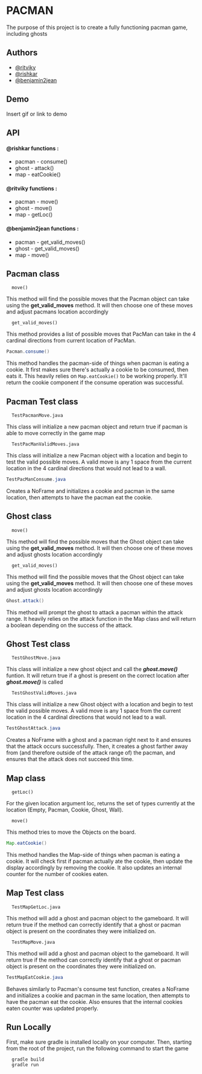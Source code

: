 
# PACMAN

The purpose of this project is to create a fully functioning pacman game, including ghosts 

## Authors
- [@ritviky](https://github.com/RitvikY)
- [@rishkar](https://github.com/rishkar)
- [@benjamin2jean](https://github.com/benjamin2jean)


## Demo

Insert gif or link to demo


## API

#### @rishkar functions :
- pacman - consume()
- ghost - attack()
- map - eatCookie()

#### @ritviky functions :
- pacman - move()
- ghost - move()
- map - getLoc()

#### @benjamin2jean functions :
- pacman - get_valid_moves()
- ghost - get_valid_moves()
- map - move()

## Pacman class 
```http
  move()
```
This method will find the possible moves that the Pacman object can take using the **get_valid_moves** method. It will then choose one of these moves and adjust pacmans location accordingly
```http
  get_valid_moves()
```
This method provides a list of possible moves that PacMan can take in the 4 cardinal directions from current location of PacMan.



```java
Pacman.consume()
```
This method handles the pacman-side of things when pacman is eating a cookie. It first makes sure there's actually a cookie to be consumed, then eats it. This heavily relies on `Map.eatCookie()` to be working properly. It'll return the cookie component if the consume operation was successful.

## Pacman  Test class  
```http
  TestPacmanMove.java
```

This class will initialize a new pacman object and return true if pacman is able to move correctly in the game map
```http
  TestPacManValidMoves.java
```

This class will initialize a new Pacman object with a location and begin to test the valid possible moves. A valid move is any 1 space from the current location in the 4 cardinal directions that would not lead to a wall. 

```java
TestPacManConsume.java
```
Creates a NoFrame and initializes a cookie and pacman in the same location, then attempts to have the pacman eat the cookie.


## Ghost class 
```http
  move()
```
This method will find the possible moves that the Ghost object can take using the **get_valid_moves** method. It will then choose one of these moves and adjust ghosts location accordingly
```http
  get_valid_moves()
```
This method will find the possible moves that the Ghost object can take using the **get_valid_moves** method. It will then choose one of these moves and adjust ghosts location accordingly
```java
Ghost.attack()
```
This method will prompt the ghost to attack a pacman within the attack range. It heavily relies on the attack function in the Map class and will return a boolean depending on the success of the attack.

## Ghost  Test class  
```http
  TestGhostMove.java
```

This class will initialize a new ghost object and call the ***ghost.move()*** funtion. It will return true if a ghost is present on the correct location after ***ghost.move()*** is called
```http
  TestGhostValidMoves.java
```

This class will initialize a new Ghost object with a location and begin to test the valid possible moves. A valid move is any 1 space from the current location in the 4 cardinal directions that would not lead to a wall. 


```java
TestGhostAttack.java
```
Creates a NoFrame with a ghost and a pacman right next to it and ensures that the attack occurs successfully. Then, it creates a ghost farther away from (and therefore outside of the attack range of) the pacman, and ensures that the attack does not succeed this time.



## Map class 
```http
  getLoc()
```
 For the given location argument loc, returns the set of types currently at the location (Empty, Pacman, Cookie, Ghost, Wall).
```http
  move()
```
 This method tries to move the Objects on the board.

 ```java
Map.eatCookie()
```
This method handles the Map-side of things when pacman is eating a cookie. It will check first if pacman actually ate the cookie, then update the display accordingly by removing the cookie. It also updates an internal counter for the number of cookies eaten.

## Map  Test class  
```http
  TestMapGetLoc.java
```

This method will add a ghost and pacman object to the gameboard. It will return true if the method can correctly identify that a ghost or pacman object is present on the coordinates they were initialized on.
```http
  TestMapMove.java
```

This method will add a ghost and pacman object to the gameboard. It will return true if the method can correctly identify that a ghost or pacman object is present on the coordinates they were initialized on.

```java
TestMapEatCookie.java
```
Behaves similarly to Pacman's consume test function, creates a NoFrame and initializes a cookie and pacman in the same location, then attempts to have the pacman eat the cookie. Also ensures that the internal cookies eaten counter was updated properly.

## Run Locally
First, make sure gradle is installed locally on your computer. Then, starting from the root of the project, run the following command to start the game 

```bash
  gradle build
  gradle run
```
